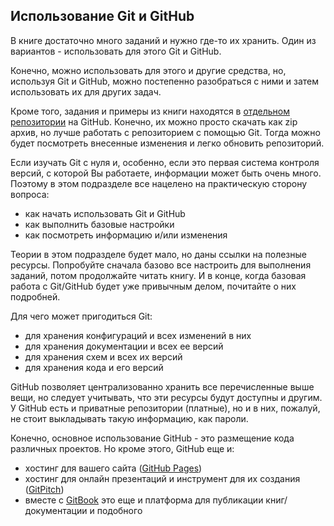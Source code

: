 ## Использование Git и GitHub

В книге достаточно много заданий и нужно где-то их хранить.
Один из вариантов - использовать для этого Git и GitHub.

Конечно, можно использовать для этого и другие средства, но, используя Git и GitHub, можно постепенно разобраться с ними и затем использовать их для других задач.

Кроме того, задания и примеры из книги находятся в [отдельном репозитории](https://github.com/natenka/pyneng-examples-exercises/) на GitHub.
Конечно, их можно просто скачать как zip архив, но лучше работать с репозиторием с помощью Git.
Тогда можно будет посмотреть внесенные изменения и легко обновить репозиторий.

Если изучать Git с нуля и, особенно, если это первая система контроля версий, с которой Вы работаете, информации может быть очень много.
Поэтому в этом подразделе все нацелено на практическую сторону вопроса:

* как начать использовать Git и GitHub
* как выполнить базовые настройки
* как посмотреть информацию и/или изменения

Теории в этом подразделе будет мало, но даны ссылки на полезные ресурсы.
Попробуйте сначала базово все настроить для выполнения заданий, потом продолжайте читать книгу.
И в конце, когда базовая работа с Git/GitHub будет уже привычным делом, почитайте о них подробней.

Для чего может пригодиться Git:

* для хранения конфигураций и всех изменений в них
* для хранения документации и всех ее версий
* для хранения схем и всех их версий
* для хранения кода и его версий

GitHub позволяет централизованно хранить все перечисленные выше вещи, но следует учитывать, что эти ресурсы будут доступны и другим.
У GitHub есть и приватные репозитории (платные), но и в них, пожалуй, не стоит выкладывать такую информацию, как пароли.

Конечно, основное использование GitHub - это размещение кода различных проектов.
Но кроме этого, GitHub еще и:

* хостинг для вашего сайта ([GitHub Pages](https://pages.github.com/))
* хостинг для онлайн презентаций и инструмент для их создания ([GitPitch](https://gitpitch.com/))
* вместе с [GitBook](https://www.gitbook.com) это еще и платформа для публикации книг/документации и подобного


